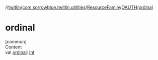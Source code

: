 //[twitlin](../../../index.md)/[com.sorrowblue.twitlin.utilities](../../index.md)/[ResourceFamily](../index.md)/[OAUTH](index.md)/[ordinal](ordinal.md)



# ordinal  
[common]  
Content  
val [ordinal](ordinal.md): [Int](https://kotlinlang.org/api/latest/jvm/stdlib/kotlin/-int/index.html)  



